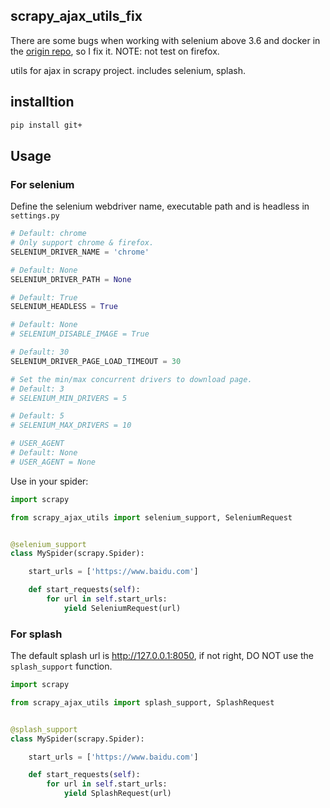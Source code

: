 scrapy_ajax_utils_fix
-----------------
There are some bugs when working with selenium above 3.6 and docker in the [origin repo](https://github.com/kingronjan/scrapy_ajax_utils.git), so I fix it.
NOTE: not test on firefox.


utils for ajax in scrapy project. includes selenium, splash.
## installtion
```bash
pip install git+
```

## Usage
### For selenium
Define the selenium webdriver name, executable path and is headless in `settings.py`
```python
# Default: chrome
# Only support chrome & firefox.
SELENIUM_DRIVER_NAME = 'chrome'

# Default: None
SELENIUM_DRIVER_PATH = None

# Default: True
SELENIUM_HEADLESS = True

# Default: None
# SELENIUM_DISABLE_IMAGE = True

# Default: 30
SELENIUM_DRIVER_PAGE_LOAD_TIMEOUT = 30

# Set the min/max concurrent drivers to download page.
# Default: 3
# SELENIUM_MIN_DRIVERS = 5

# Default: 5
# SELENIUM_MAX_DRIVERS = 10

# USER_AGENT
# Default: None
# USER_AGENT = None
```
Use in your spider:
```python
import scrapy

from scrapy_ajax_utils import selenium_support, SeleniumRequest


@selenium_support
class MySpider(scrapy.Spider):

    start_urls = ['https://www.baidu.com']

    def start_requests(self):
        for url in self.start_urls:
            yield SeleniumRequest(url)
```

### For splash
The default splash url is http://127.0.0.1:8050, if not right, DO NOT use the `splash_support` function.
```python
import scrapy

from scrapy_ajax_utils import splash_support, SplashRequest


@splash_support
class MySpider(scrapy.Spider):

    start_urls = ['https://www.baidu.com']

    def start_requests(self):
        for url in self.start_urls:
            yield SplashRequest(url)
```
